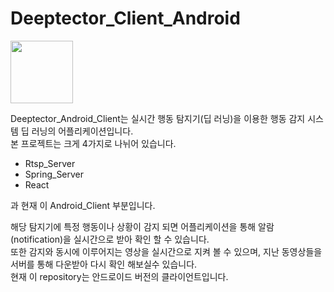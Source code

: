 <div>

# Deeptector_Client_Android

<img width="100" src="https://user-images.githubusercontent.com/30898520/46004540-22006200-c0ee-11e8-82fe-8022210de98e.jpg">

</div>

Deeptector_Android_Client는 실시간 행동 탐지기(딥 러닝)을 이용한 행동 감지 시스템 딥 러닝의 어플리케이션입니다.    
본 프로젝트는 크게 4가지로 나뉘어 있습니다.  
* Rtsp_Server
* Spring_Server
* React  

과 현재 이 Android_Client 부분입니다.


해당 탐지기에 특정 행동이나 상황이 감지 되면 어플리케이션을 통해 알람(notification)을 실시간으로 받아 확인 할 수 있습니다.   
또한 감지와 동시에 이루어지는 영상을 실시간으로 지켜 볼 수 있으며, 지난 동영상들을 서버를 통해 다운받아 다시 확인 해보실수 있습니다.   
현재 이 repository는 안드로이드 버전의 클라이언트입니다.
